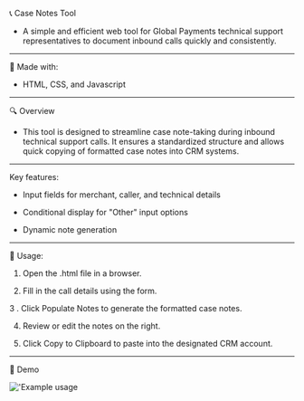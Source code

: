 📞 Case Notes Tool
- A simple and efficient web tool for Global Payments technical support representatives to document inbound calls quickly and consistently.

---

🧰 Made with:
- HTML, CSS, and Javascript

---

🔍 Overview
- This tool is designed to streamline case note-taking during inbound technical support calls. It ensures a standardized structure and allows quick copying of formatted case notes into CRM systems.

---

Key features:

- Input fields for merchant, caller, and technical details

- Conditional display for "Other" input options

- Dynamic note generation

---


📒 Usage:

1. Open the .html file in a browser.

2. Fill in the call details using the form.

3 . Click Populate Notes to generate the formatted case notes.

4. Review or edit the notes on the right.

5. Click Copy to Clipboard to paste into the designated CRM account.

---

📸 Demo


  !['Example usage](https://github.com/BrandonL02/Global-Note-Program/blob/08e1f47a2bfa4c34b2ce15e2dd576c450d8288bf/example_usage.png)
